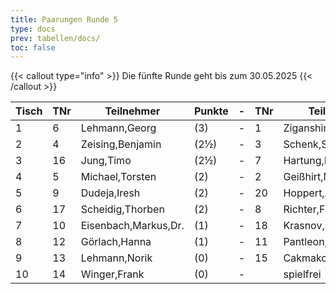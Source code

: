 ```yaml
---
title: Paarungen Runde 5
type: docs
prev: tabellen/docs/
toc: false
---
```



{{< callout type="info" >}}
 Die fünfte Runde geht bis zum 30.05.2025
{{< /callout >}}

| Tisch | TNr | Teilnehmer | Punkte | - | TNr | Teilnehmer | Punkte | Ergebnis |
| ----- | ----- | ----- | ----- | ----- | ----- | ----- | ----- | ----- | 
| 1 | 6 | Lehmann,Georg | (3) | - | 1 | Ziganshin,Ainur | (4) | - |
| 2 | 4 | Zeising,Benjamin | (2½) | - | 3 | Schenk,Stefan | (2½) | - |
| 3 | 16 | Jung,Timo | (2½) | - | 7 | Hartung,Markus | (2½) | - |
| 4 | 5 | Michael,Torsten | (2) | - | 2 | Geißhirt,Marco | (2) | - |
| 5 | 9 | Dudeja,Iresh | (2) | - | 20 | Hoppert,Alexander | (2) | - |
| 6 | 17 | Scheidig,Thorben | (2) | - | 8 | Richter,Frank | (1½) | - |
| 7 | 10 | Eisenbach,Markus,Dr. | (1) | - | 18 | Krasnov,Ivan | (1½) | - |
| 8 | 12 | Görlach,Hanna | (1) | - | 11 | Pantleon,Florian | (1) | - |
| 9 | 13 | Lehmann,Norik | (0) | - | 15 | Cakmakci,Muhammed | (1) | - |
| 10 | 14 | Winger,Frank | (0) | - |  | spielfrei | (0) | + - - |